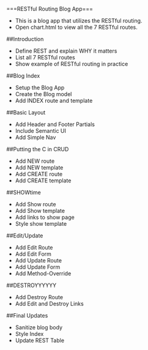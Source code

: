 ===RESTful Routing Blog App===

- This is a blog app that utilizes the RESTful routing. 
- Open chart.html to view all the 7 RESTful routes.


##Introduction
* Define REST and explain WHY it matters
* List all 7 RESTful routes
* Show example of RESTful routing in practice

##Blog Index
* Setup the Blog App
* Create the Blog model
* Add INDEX route and template

##Basic Layout
* Add Header and Footer Partials
* Include Semantic UI
* Add Simple Nav

##Putting the C in CRUD
* Add NEW route
* Add NEW template
* Add CREATE route
* Add CREATE template

##SHOWtime
* Add Show route
* Add Show template
* Add links to show page
* Style show template

##Edit/Update
* Add Edit Route
* Add Edit Form
* Add Update Route
* Add Update Form
* Add Method-Override

##DESTROYYYYYY
* Add Destroy Route
* Add Edit and Destroy Links

##Final Updates
* Sanitize blog body
* Style Index
* Update REST Table
